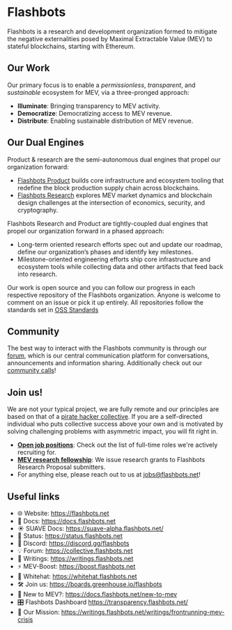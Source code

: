 # Flashbots

Flashbots is a research and development organization formed to mitigate the negative externalities posed by Maximal Extractable Value (MEV) to stateful blockchains, starting with Ethereum. 

## Our Work
Our primary focus is to enable a *permissionless*, *transparent*, and *sustainable* ecosystem for MEV, via a three-pronged approach: 

* **Illuminate**: Bringing transparency to MEV activity.
* **Democratize**: Democratizing access to MEV revenue.
* **Distribute**: Enabling sustainable distribution of MEV revenue.


## Our Dual Engines
Product & research are the semi-autonomous dual engines that propel our organization forward:
- [Flashbots Product](https://docs.flashbots.net/) builds core infrastructure and ecosystem tooling that redefine the block production supply chain across blockchains.
- [Flashbots Research](https://github.com/flashbots/mev-research) explores MEV market dynamics and blockchain design challenges at the intersection of economics, security, and cryptography.

Flashbots Research and Product are tightly-coupled dual engines that propel our organization forward in a phased approach:
* Long-term oriented research efforts spec out and update our roadmap, define our organization’s phases and identify key milestones.
* Milestone-oriented engineering efforts ship core infrastructure and ecosystem tools while collecting data and other artifacts that feed back into research.

Our work is open source and you can follow our progress in each respective repository of the Flashbots organization. Anyone is welcome to comment on an issue or pick it up entirely. All repositories follow the standards set in [OSS Standards](./oss-standards/TODO.md)

## Community
The best way to interact with the Flashbots community is through our [forum](https://collective.flashbots.net/), which is our central communication platform for conversations, announcements and information sharing. Additionally check out our [community calls](./commnuity-calls/README.md)!

## Join us!
We are not your typical project, we are fully remote and our principles are based on that of a [pirate hacker collective](https://www.youtube.com/watch?v=T0fAznO1wA8). If you are a self-directed individual who puts collective success above your own and is motivated by solving challenging problems with asymmetric impact, you will fit right in. 
* [**Open job positions**](https://www.flashbots.net/jobs): Check out the list of full-time roles we're actively recruiting for.
* [**MEV research fellowship**](https://github.com/flashbots/mev-research/blob/main/grants.md):  We issue research grants to Flashbots Research Proposal submitters. 
* For anything else, please reach out to us at [jobs@flashbots.net](mailto:jobs@flashbots.net)!

## Useful links
* 🌐 Website: https://flashbots.net
* 📄 Docs: https://docs.flashbots.net
* ☀️ SUAVE Docs: https://suave-alpha.flashbots.net/
* 📡 Status: https://status.flashbots.net
* 💬 Discord: https://discord.gg/flashbots
* 💡 Forum: https://collective.flashbots.net
* 📝 Writings: https://writings.flashbots.net
* ⚡ MEV-Boost: https://boost.flashbots.net
* 🤍 Whitehat: https://whitehat.flashbots.net
* 🛠️ Join us: https://boards.greenhouse.io/flashbots
* 💭 New to MEV?: https://docs.flashbots.net/new-to-mev
* 🎛️ Flashbots Dashboard https://transparency.flashbots.net/
* 🎯 Our Mission: https://writings.flashbots.net/writings/frontrunning-mev-crisis
